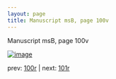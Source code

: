```yaml
---
layout: page
title: Manuscript msB, page 100v
---
```


Manuscript msB, page 100v

[![image](http://www.homermultitext.org/iipsrv?OBJ=IIP,1.0&FIF=/project/homer/pyramidal/deepzoom/hmt/vbbifolio/v1/vb_100v_101r.tif&WID=100&CVT=JPEG)](http://www.homermultitext.org/ict2/?urn=urn:cite2:hmt:vbbifolio.v1:vb_100v_101r)

prev:  [100r](../100r) | next:  [101r](../101r)

